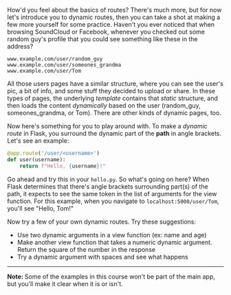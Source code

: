 [//]: # (Will add this page to introduce dynamic routes, which is useful for the templates section)

How'd you feel about the basics of routes? There's much more, but for now let's introduce you to dynamic routes, then you can take a shot at making a few more yourself for some practice. Haven't you ever noticed that when browsing SoundCloud or Facebook, whenever you checked out some random guy's profile that you could see something like these in the address?

```
www.example.com/user/random_guy
www.example.com/user/someones_grandma
www.example.com/user/Tom
```

All those users pages have a similar structure, where you can see the user's pic, a bit of info, and some stuff they decided to upload or share. In these types of pages, the underlying *template* contains that *static* structure, and then loads the content *dynamically* based on the user (random_guy, someones_grandma, or Tom). There are other kinds of dynamic pages, too.

Now here's something for you to play around with. To make a *dynamic route* in Flask, you surround the dynamic part of the **path** in angle brackets. Let's see an example:

```python
@app.route('/user/<username>')
def user(username):
    return f"Hello, {username}!"
```

Go ahead and try this in your `hello.py`. So what's going on here? When Flask determines that there's angle brackets surrounding part(s) of the path, it expects to see the same token in the list of arguments for the view function. For this example, when you navigate to `localhost:5000/user/Tom`, you'll see "Hello, Tom!"

Now try a few of your own dynamic routes. Try these suggestions:

- Use two dynamic arguments in a view function (ex: name and age)
- Make another view function that takes a numeric dynamic argument. Return the square of the number in the response
- Try a dynamic argument with spaces and see what happens

[//]: # (I have no idea what would happen for number 3 lol yet)

---

<div class="alert alert-warning" role="alert"><strong>Note: </strong>Some of the examples in this course won't be part of the main app, but you'll make it clear when it is or isn't.
</div>

[//]: # (To Martin: Is this a fair warning, and if so, do you have suggestions for how to indicate something is or isn't part of the main app?)
